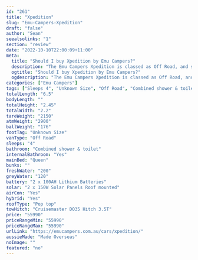 ```yaml
---
id: "261"
title: "Xpedition"
slug: "Emu-Campers-Xpedition"
draft: "false"
author: "Sean"
seealsolinks: "1"
section: "review"
date: "2022-10-10T22:00:09+11:00"
meta:
  title: "Should I buy Xpedition by Emu Campers?"
  description: "The Emu Campers Xpedition is classed as Off Road, and sleeps 4 people. It is Made Overseas and comes in at Unknown Size. It generally has Combined shower & toilet."
  ogtitle: "Should I buy Xpedition by Emu Campers?"
  ogdescription: "The Emu Campers Xpedition is classed as Off Road, and sleeps 4 people. It is Made Overseas and comes in at Unknown Size. It generally has Combined shower & toilet."
categories: ["Emu Campers"]
tags: ["Sleeps 4", "Unknown Size", "Off Road", "Combined shower & toilet", "Pop top", "50 - 60k"]
totalLength: "6.5"
bodyLength: ""
totalHeight: "2.45"
totalWidth: "2.2"
tareWeight: "2150"
atmWeight: "2900"
ballWeight: "176"
footTag: "Unknown Size"
vanType: "Off Road"
sleeps: "4"
bathroom: "Combined shower & toilet"
internalBathroom: "Yes"
mainBed: "Queen"
bunks: ""
freshWater: "200"
greyWater: "120"
battery: "2 x 100AH Lithium Batteries"
solar: "2 x 150W Solar Panels Roof mounted"
airCon: "Yes"
hybrid: "Yes"
roofType: "Pop top"
towHitch: "Cruisemaster DO35 Hitch 3.5T"
price: "55990"
priceRangeMin: "55990"
priceRangeMax: "55990"
urlLink: "https://emucampers.com.au/cars/xpedition/"
aussieMade: "Made Overseas"
noImage: ""
featured: "no"
---
```

